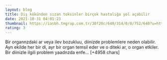 ```yaml
--- 
layout: blog
title: Diş kökünden sızan toksinler birçok hastalığa yol açabilir
date: 2021-10-31 04:01:23
thumbnail: https://iasbh.tmgrup.com.tr/30f20c/640/314/0/0/752/640?u=https://isbh.tmgrup.com.tr/sbh/2021/10/31/dis-kokunden-sizan-toksinler-bircok-hastaliga-yol-acabilir-1635628754623.jpg&bg=1
rating: 3
---
```

Bir organnzdaki ar veya ilev bozukluu, diinizde problemlere neden olabilir. Ayn ekilde her bir di, ayr bir organ temsil eder ve o diteki ar, o organ etkiler. Bir diinizle ilgili problem yaadnzda enfe… [+4958 chars]